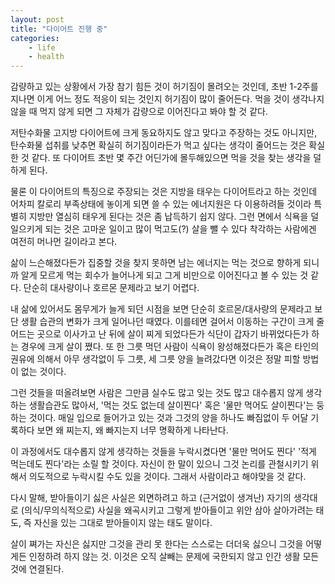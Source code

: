 ```yaml
---
layout: post
title: "다이어트 진행 중"
categories:
    - life
    - health
---
```


감량하고 있는 상황에서 가장 참기 힘든 것이 허기짐이 몰려오는 것인데, 초반 1-2주를 지나면 이게 어느 정도 적응이 되는 것인지 허기짐이 많이 줄어든다. 먹을 것이 생각나지 않을 때 먹지 않게 되면 그 자체가 감량으로 이어진다고 봐야 할 것 같다.

저탄수화물 고지방 다이어트에 크게 동요하지도 않고 맞다고 주장하는 것도 아니지만, 탄수화물 섭취를 낮추면 확실히 허기짐이라든가 먹고 싶다는 생각이 줄어드는 것은 확실한 것 같다. 또 다이어트 초반 몇 주간 어딘가에 몰두해있으면 먹을 것을 찾는 생각을 덜 하게 된다. 

물론 이 다이어트의 특징으로 주장되는 것은 지방을 태우는 다이어트라고 하는 것인데 어차피 칼로리 부족상태에 놓이게 되면 쓸 수 있는 에너지원은 다 이용하려들 것이라 특별히 지방만 열심히 태우게 된다는 것은 좀 납득하기 쉽지 않다. 그런 면에서 식욕을 덜 일으키게 되는 것은 고마운 일이고 많이 먹고도(?) 살을 뺄 수 있다 착각하는 사람에겐 여전히 머나먼 길이라고 본다.

삶이 느슨해졌다든가 집중할 것을 찾지 못하면 남는 에너지는 먹는 것으로 향하게 되니까 알게 모르게 먹는 회수가 늘어나게 되고 그게 비만으로 이어진다고 볼 수 있는 것 같다. 단순히 대사량이나 호르몬 문제라고 보기 어렵다.

내 삶에 있어서도 몸무게가 늘게 되던 시점을 보면 단순히 호르몬/대사량의 문제라고 보단 생활 습관의 변화가 크게 일어나던 때였다. 이를테면 걸어서 이동하는 구간이 크게 줄어드는 곳으로 이사가고 난 뒤에 살이 찌게 되었다든가 식단이 갑자기 바뀌었다든가 하는 경우에 크게 살이 쪘다. 또 한 그릇 먹던 사람이 식욕이 왕성해졌다든가 혹은 타인의 권유에 의해서 아무 생각없이 두 그릇, 세 그릇 양을 늘려갔다면 이것은 정말 피할 방법이 없는 것이다.

그런 것들을 떠올려보면 사람은 그만큼 실수도 많고 잊는 것도 많고 대수롭지 않게 생각하는 생활습관도 많아서, '먹는 것도 없는데 살이찐다' 혹은 '물만 먹어도 살이찐다'는 둥 하는 것이다. 매일 입으로 들어가고 있는 것과 그것의 양을 하나도 빠짐없이 두 어달 기록하다 보면 왜 찌는지, 왜 빠지는지 너무 명확하게 나타난다. 

이 과정에서도 대수롭지 않게 생각하는 것들을 누락시켰다면 '물만 먹어도 찐다' '적게 먹는데도 찐다'라는 소릴 할 것이다. 자신이 한 말이 있으니 그것 논리를 관철시키기 위해서 의도적으로 누락시킬 수도 있을 것이다. 그래서 사람이라고 해야맞을 것 같다. 

다시 말해, 받아들이기 싫은 사실은 외면하려고 하고 (근거없이 생겨난) 자기의 생각대로 (의식/무의식적으로) 사실을 왜곡시키고 그렇게 받아들이고 위안 삼아 살아가려는 태도, 즉 자신을 있는 그대로 받아들이지 않는 태도 말이다.

살이 쪄가는 자신은 싫지만 그것을 관리 못 한다는 스스로는 더더욱 싫으니 그것을 어떻게든 인정하려 하지 않는 것. 이것은 오직 살빼는 문제에 국한되지 않고 인간 생활 모든 것에 연결된다. 